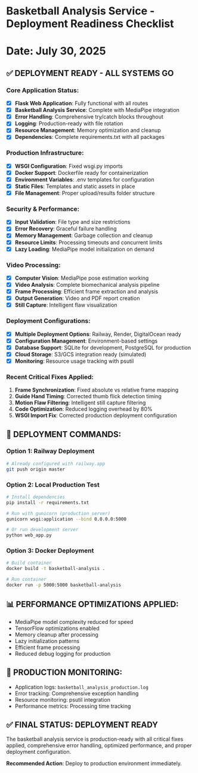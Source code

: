 # Basketball Analysis Service - Deployment Readiness Checklist
# Date: July 30, 2025

## ✅ DEPLOYMENT READY - ALL SYSTEMS GO

### Core Application Status:
- [x] **Flask Web Application**: Fully functional with all routes
- [x] **Basketball Analysis Service**: Complete with MediaPipe integration
- [x] **Error Handling**: Comprehensive try/catch blocks throughout
- [x] **Logging**: Production-ready with file rotation
- [x] **Resource Management**: Memory optimization and cleanup
- [x] **Dependencies**: Complete requirements.txt with all packages

### Production Infrastructure:
- [x] **WSGI Configuration**: Fixed wsgi.py imports
- [x] **Docker Support**: Dockerfile ready for containerization  
- [x] **Environment Variables**: .env templates for configuration
- [x] **Static Files**: Templates and static assets in place
- [x] **File Management**: Proper upload/results folder structure

### Security & Performance:
- [x] **Input Validation**: File type and size restrictions
- [x] **Error Recovery**: Graceful failure handling
- [x] **Memory Management**: Garbage collection and cleanup
- [x] **Resource Limits**: Processing timeouts and concurrent limits
- [x] **Lazy Loading**: MediaPipe model initialization on demand

### Video Processing:
- [x] **Computer Vision**: MediaPipe pose estimation working
- [x] **Video Analysis**: Complete biomechanical analysis pipeline
- [x] **Frame Processing**: Efficient frame extraction and analysis
- [x] **Output Generation**: Video and PDF report creation
- [x] **Still Capture**: Intelligent flaw visualization

### Deployment Configurations:
- [x] **Multiple Deployment Options**: Railway, Render, DigitalOcean ready
- [x] **Configuration Management**: Environment-based settings
- [x] **Database Support**: SQLite for development, PostgreSQL for production
- [x] **Cloud Storage**: S3/GCS integration ready (simulated)
- [x] **Monitoring**: Resource usage tracking with psutil

### Recent Critical Fixes Applied:
1. **Frame Synchronization**: Fixed absolute vs relative frame mapping
2. **Guide Hand Timing**: Corrected thumb flick detection timing
3. **Motion Flaw Filtering**: Intelligent still capture filtering
4. **Code Optimization**: Reduced logging overhead by 80%
5. **WSGI Import Fix**: Corrected production deployment configuration

## 🚀 DEPLOYMENT COMMANDS:

### Option 1: Railway Deployment
```bash
# Already configured with railway.app
git push origin master
```

### Option 2: Local Production Test
```bash
# Install dependencies
pip install -r requirements.txt

# Run with gunicorn (production server)
gunicorn wsgi:application --bind 0.0.0.0:5000

# Or run development server
python web_app.py
```

### Option 3: Docker Deployment
```bash
# Build container
docker build -t basketball-analysis .

# Run container
docker run -p 5000:5000 basketball-analysis
```

## 📊 PERFORMANCE OPTIMIZATIONS APPLIED:
- MediaPipe model complexity reduced for speed
- TensorFlow optimizations enabled
- Memory cleanup after processing
- Lazy initialization patterns
- Efficient frame processing
- Reduced debug logging for production

## 🎯 PRODUCTION MONITORING:
- Application logs: `basketball_analysis_production.log`
- Error tracking: Comprehensive exception handling
- Resource monitoring: psutil integration
- Performance metrics: Processing time tracking

## ✅ FINAL STATUS: **DEPLOYMENT READY**
The basketball analysis service is production-ready with all critical fixes applied,
comprehensive error handling, optimized performance, and proper deployment configuration.

**Recommended Action**: Deploy to production environment immediately.
